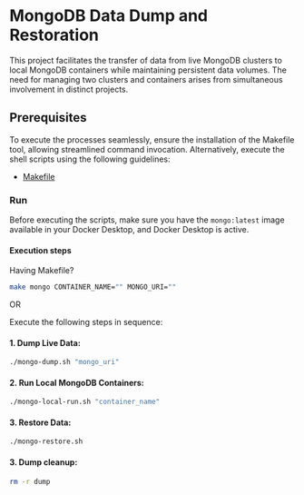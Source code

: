 # MongoDB Data Dump and Restoration

This project facilitates the transfer of data from live MongoDB clusters to local MongoDB containers while maintaining persistent data volumes. The need for managing two clusters and containers arises from simultaneous involvement in distinct projects.


## Prerequisites
To execute the processes seamlessly, ensure the installation of the Makefile tool, allowing streamlined command invocation. Alternatively, execute the shell scripts using the following guidelines:

- [Makefile](https://stackoverflow.com/questions/2532234/how-to-run-a-makefile-in-windows)

### Run
Before executing the scripts, make sure you have the `mongo:latest` image available in your Docker Desktop, and Docker Desktop is active.

#### Execution steps


Having Makefile?

```bash
make mongo CONTAINER_NAME="" MONGO_URI=""
```

OR

Execute the following steps in sequence:

#### 1. Dump Live Data: 
```bash
./mongo-dump.sh "mongo_uri"
```

#### 2. Run Local MongoDB Containers: 
```bash
./mongo-local-run.sh "container_name"
```

#### 3. Restore Data:  
```bash
./mongo-restore.sh
```

#### 3. Dump cleanup:  
```bash
rm -r dump
```
